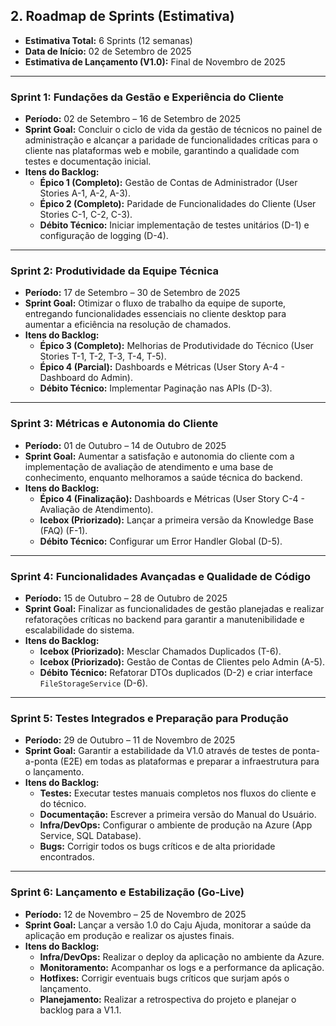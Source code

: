 ## 2. Roadmap de Sprints (Estimativa)

* **Estimativa Total:** 6 Sprints (12 semanas)
* **Data de Início:** 02 de Setembro de 2025
* **Estimativa de Lançamento (V1.0):** Final de Novembro de 2025

---

### **Sprint 1: Fundações da Gestão e Experiência do Cliente**
* **Período:** 02 de Setembro – 16 de Setembro de 2025
* **Sprint Goal:** Concluir o ciclo de vida da gestão de técnicos no painel de administração e alcançar a paridade de funcionalidades críticas para o cliente nas plataformas web e mobile, garantindo a qualidade com testes e documentação inicial.
* **Itens do Backlog:**
    * **Épico 1 (Completo):** Gestão de Contas de Administrador (User Stories A-1, A-2, A-3).
    * **Épico 2 (Completo):** Paridade de Funcionalidades do Cliente (User Stories C-1, C-2, C-3).
    * **Débito Técnico:** Iniciar implementação de testes unitários (D-1) e configuração de logging (D-4).

---

### **Sprint 2: Produtividade da Equipe Técnica**
* **Período:** 17 de Setembro – 30 de Setembro de 2025
* **Sprint Goal:** Otimizar o fluxo de trabalho da equipe de suporte, entregando funcionalidades essenciais no cliente desktop para aumentar a eficiência na resolução de chamados.
* **Itens do Backlog:**
    * **Épico 3 (Completo):** Melhorias de Produtividade do Técnico (User Stories T-1, T-2, T-3, T-4, T-5).
    * **Épico 4 (Parcial):** Dashboards e Métricas (User Story A-4 - Dashboard do Admin).
    * **Débito Técnico:** Implementar Paginação nas APIs (D-3).

---

### **Sprint 3: Métricas e Autonomia do Cliente**
* **Período:** 01 de Outubro – 14 de Outubro de 2025
* **Sprint Goal:** Aumentar a satisfação e autonomia do cliente com a implementação de avaliação de atendimento e uma base de conhecimento, enquanto melhoramos a saúde técnica do backend.
* **Itens do Backlog:**
    * **Épico 4 (Finalização):** Dashboards e Métricas (User Story C-4 - Avaliação de Atendimento).
    * **Icebox (Priorizado):** Lançar a primeira versão da Knowledge Base (FAQ) (F-1).
    * **Débito Técnico:** Configurar um Error Handler Global (D-5).

---

### **Sprint 4: Funcionalidades Avançadas e Qualidade de Código**
* **Período:** 15 de Outubro – 28 de Outubro de 2025
* **Sprint Goal:** Finalizar as funcionalidades de gestão planejadas e realizar refatorações críticas no backend para garantir a manutenibilidade e escalabilidade do sistema.
* **Itens do Backlog:**
    * **Icebox (Priorizado):** Mesclar Chamados Duplicados (T-6).
    * **Icebox (Priorizado):** Gestão de Contas de Clientes pelo Admin (A-5).
    * **Débito Técnico:** Refatorar DTOs duplicados (D-2) e criar interface `FileStorageService` (D-6).

---

### **Sprint 5: Testes Integrados e Preparação para Produção**
* **Período:** 29 de Outubro – 11 de Novembro de 2025
* **Sprint Goal:** Garantir a estabilidade da V1.0 através de testes de ponta-a-ponta (E2E) em todas as plataformas e preparar a infraestrutura para o lançamento.
* **Itens do Backlog:**
    * **Testes:** Executar testes manuais completos nos fluxos do cliente e do técnico.
    * **Documentação:** Escrever a primeira versão do Manual do Usuário.
    * **Infra/DevOps:** Configurar o ambiente de produção na Azure (App Service, SQL Database).
    * **Bugs:** Corrigir todos os bugs críticos e de alta prioridade encontrados.

---

### **Sprint 6: Lançamento e Estabilização (Go-Live)**
* **Período:** 12 de Novembro – 25 de Novembro de 2025
* **Sprint Goal:** Lançar a versão 1.0 do Caju Ajuda, monitorar a saúde da aplicação em produção e realizar os ajustes finais.
* **Itens do Backlog:**
    * **Infra/DevOps:** Realizar o deploy da aplicação no ambiente da Azure.
    * **Monitoramento:** Acompanhar os logs e a performance da aplicação.
    * **Hotfixes:** Corrigir eventuais bugs críticos que surjam após o lançamento.
    * **Planejamento:** Realizar a retrospectiva do projeto e planejar o backlog para a V1.1.